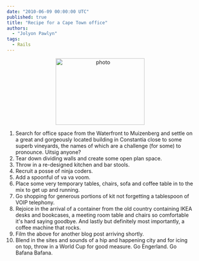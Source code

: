 ```yaml
---
date: "2010-06-09 00:00:00 UTC"
published: true
title: "Recipe for a Cape Town office"
authors:
  - "Jolyon Pawlyn"
tags:
  - Rails
---
```


<p style="text-align: center; "><img width="240" height="180" alt="photo" src="https://s3-eu-west-1.amazonaws.com/unboxed-web-image-uploader/34d3f9e409a5526347abe4b91dc3f6a5.jpg" /></p>
<ol>
  <li>Search for office space from the Waterfront to Muizenberg and settle on a great and gorgeously located building in Constantia close to some superb vineyards, the names of which are a challenge (for some) to pronounce. Uitsig anyone?</li>
  <li>Tear down dividing walls and create some open plan space.</li>
  <li>Throw in a re-designed kitchen and bar stools.</li>
  <li>Recruit a posse of ninja coders.</li>
  <li>Add a spoonful of va va voom.</li>
  <li>Place some very temporary tables, chairs, sofa and coffee table in to the mix to get up and running.</li>
  <li>Go shopping for generous portions of kit not forgetting a tablespoon of VOIP telephony.</li>
  <li>Rejoice in the arrival of a container from the old country containing IKEA desks and bookcases, a meeting room table and chairs so comfortable it's hard saying goodbye. And lastly but definitely most importantly, a coffee machine that rocks.</li>
  <li>Film the above for another blog post arriving shortly.</li>
  <li>Blend in the sites and sounds of a hip and happening city and for icing on top, throw in a World Cup for good measure. Go Engerland. Go Bafana Bafana.</li>
</ol>
